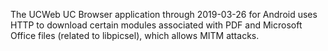 The UCWeb UC Browser application through 2019-03-26 for Android uses HTTP to download certain modules associated with PDF and Microsoft Office files (related to libpicsel), which allows MITM attacks.
